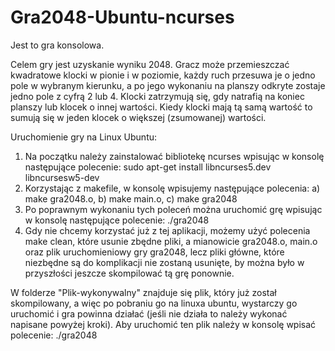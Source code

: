 # Gra2048-Ubuntu-ncurses

Jest to gra konsolowa.

Celem gry jest uzyskanie wyniku 2048. Gracz może przemieszczać kwadratowe klocki w pionie i w poziomie, każdy ruch przesuwa je o jedno pole w wybranym kierunku, a po jego wykonaniu na planszy odkryte zostaje jedno pole z cyfrą 2 lub 4. Klocki zatrzymują się, gdy natrafią na koniec planszy lub klocek o innej wartości. Kiedy klocki mają tą samą wartość to sumują się w jeden klocek o większej (zsumowanej) wartości.

Uruchomienie gry na Linux Ubuntu:
1. Na początku należy zainstalować bibliotekę ncurses wpisując w konsolę następujące polecenie:
  sudo apt-get install libncurses5.dev libncursesw5-dev
2. Korzystając z makefile, w konsolę wpisujemy następujące polecenia:
   a) make gra2048.o,
   b) make main.o,
   c) make gra2048
3. Po poprawnym wykonaniu tych poleceń można uruchomić grę wpisując w konsolę następujące polecenie:
   ./gra2048
4. Gdy nie chcemy korzystać już z tej aplikacji, możemy użyć polecenia make clean, które usunie zbędne pliki, a mianowicie gra2048.o, main.o oraz plik uruchomieniowy gry    gra2048, lecz pliki główne, które niezbędne są do komplikacji nie zostaną usunięte, by można było w przyszłości jeszcze skompilować tą grę ponownie.
   
 W folderze "Plik-wykonywalny" znajduje się plik, który już został skompilowany, a więc po pobraniu go na linuxa ubuntu, wystarczy go uruchomić i gra powinna działać (jeśli nie działa to należy wykonać napisane powyżej kroki). Aby uruchomić ten plik należy w konsolę wpisać polecenie:
  ./gra2048
